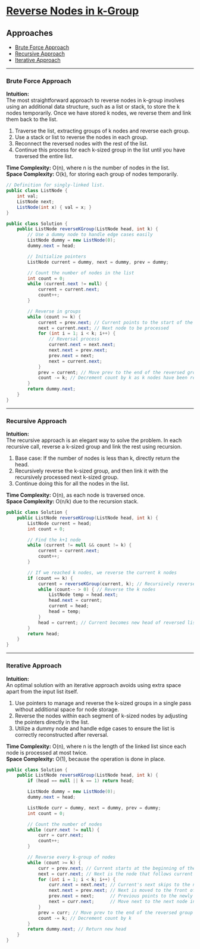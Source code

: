 # [Reverse Nodes in k-Group](https://leetcode.com/problems/reverse-nodes-in-k-group/)

## Approaches
- [Brute Force Approach](#brute-force-approach)
- [Recursive Approach](#recursive-approach)
- [Iterative Approach](#iterative-approach)

---

### Brute Force Approach

**Intuition:**  
The most straightforward approach to reverse nodes in k-group involves using an additional data structure, such as a list or stack, to store the k nodes temporarily. Once we have stored k nodes, we reverse them and link them back to the list.

1. Traverse the list, extracting groups of k nodes and reverse each group.
2. Use a stack or list to reverse the nodes in each group.
3. Reconnect the reversed nodes with the rest of the list.
4. Continue this process for each k-sized group in the list until you have traversed the entire list.

**Time Complexity:** O(n), where n is the number of nodes in the list.  
**Space Complexity:** O(k), for storing each group of nodes temporarily.

```java
// Definition for singly-linked list.
public class ListNode {
    int val;
    ListNode next;
    ListNode(int x) { val = x; }
}

public class Solution {
    public ListNode reverseKGroup(ListNode head, int k) {
        // Use a dummy node to handle edge cases easily
        ListNode dummy = new ListNode(0);
        dummy.next = head;

        // Initialize pointers
        ListNode current = dummy, next = dummy, prev = dummy;

        // Count the number of nodes in the list
        int count = 0;
        while (current.next != null) {
            current = current.next;
            count++;
        }

        // Reverse in groups
        while (count >= k) {
            current = prev.next; // Current points to the start of the group
            next = current.next; // Next node to be processed
            for (int i = 1; i < k; i++) {
                // Reversal process
                current.next = next.next;
                next.next = prev.next;
                prev.next = next;
                next = current.next;
            }
            prev = current; // Move prev to the end of the reversed group
            count -= k; // Decrement count by k as k nodes have been reversed
        }
        return dummy.next;
    }
}
```

---

### Recursive Approach

**Intuition:**  
The recursive approach is an elegant way to solve the problem. In each recursive call, reverse a k-sized group and link the rest using recursion.

1. Base case: If the number of nodes is less than k, directly return the head.
2. Recursively reverse the k-sized group, and then link it with the recursively processed next k-sized group.
3. Continue doing this for all the nodes in the list.

**Time Complexity:** O(n), as each node is traversed once.  
**Space Complexity:** O(n/k) due to the recursion stack.

```java
public class Solution {
    public ListNode reverseKGroup(ListNode head, int k) {
        ListNode current = head;
        int count = 0;

        // Find the k+1 node
        while (current != null && count != k) {
            current = current.next;
            count++;
        }

        // If we reached k nodes, we reverse the current k nodes
        if (count == k) {
            current = reverseKGroup(current, k); // Recursively reverse remaining nodes
            while (count-- > 0) { // Reverse the k nodes
                ListNode temp = head.next;
                head.next = current;
                current = head;
                head = temp;
            }
            head = current; // Current becomes new head of reversed list
        }
        return head;
    }
}
```

---

### Iterative Approach

**Intuition:**  
An optimal solution with an iterative approach avoids using extra space apart from the input list itself.

1. Use pointers to manage and reverse the k-sized groups in a single pass without additional space for node storage.
2. Reverse the nodes within each segment of k-sized nodes by adjusting the pointers directly in the list.
3. Utilize a dummy node and handle edge cases to ensure the list is correctly reconstructed after reversal.

**Time Complexity:** O(n), where n is the length of the linked list since each node is processed at most twice.  
**Space Complexity:** O(1), because the operation is done in place.

```java
public class Solution {
    public ListNode reverseKGroup(ListNode head, int k) {
        if (head == null || k == 1) return head;

        ListNode dummy = new ListNode(0);
        dummy.next = head;

        ListNode curr = dummy, next = dummy, prev = dummy;
        int count = 0;

        // Count the number of nodes
        while (curr.next != null) {
            curr = curr.next;
            count++;
        }

        // Reverse every k-group of nodes
        while (count >= k) {
            curr = prev.next; // Current starts at the beginning of the group
            next = curr.next; // Next is the node that follows current
            for (int i = 1; i < k; i++) {
                curr.next = next.next; // Current's next skips to the next of next
                next.next = prev.next; // Next is moved to the front of the group
                prev.next = next;      // Previous points to the newly fronted node
                next = curr.next;      // Move next to the next node in the sequence
            }
            prev = curr; // Move prev to the end of the reversed group
            count -= k; // Decrement count by k
        }
        return dummy.next; // Return new head
    }
}
```

